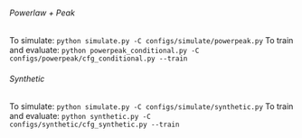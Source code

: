###### Powerlaw + Peak
To simulate:
```python simulate.py -C configs/simulate/powerpeak.py```
To train and evaluate:
```python powerpeak_conditional.py -C configs/powerpeak/cfg_conditional.py --train```

###### Synthetic
To simulate:
```python simulate.py -C configs/simulate/synthetic.py```
To train and evaluate:
```python synthetic.py -C  configs/synthetic/cfg_synthetic.py --train```


